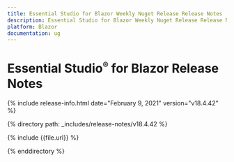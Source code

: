 ```yaml
---
title: Essential Studio for Blazor Weekly Nuget Release Release Notes  
description: Essential Studio for Blazor Weekly Nuget Release Release Notes  
platform: Blazor
documentation: ug
---
```


# Essential Studio<sup style="font-size:70%">&reg;</sup> for Blazor  Release Notes  

{% include release-info.html date="February 9, 2021"  version="v18.4.42" %} 

{% directory path: _includes/release-notes/v18.4.42 %}

{% include {{file.url}} %}

{% enddirectory %}

